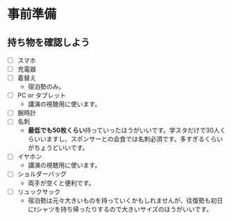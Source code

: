 # 事前準備
## 持ち物を確認しよう
- [ ] スマホ
- [ ] 充電器
- [ ] 着替え
  * 宿泊勢のみ。
- [ ] PC or タブレット
  * 講演の視聴用に使います。
- [ ] 腕時計
- [ ] 名刺
  * **最低でも50枚くらい**持っていったほうがいいです。学スタだけで30人くらいいますし、スポンサーとの会食では名刺必須です。多すぎるくらいがちょうどいいです。
- [ ] イヤホン
  * 講演の視聴用に使います。
- [ ] ショルダーバッグ
  * 両手が空くと便利です。
- [ ] リュックサック
  * 宿泊勢は元々大きいものを持っていくかもしれませんが、往復勢も初日にtシャツを持ち帰ったりするので大きいサイズのほうがいいです。

